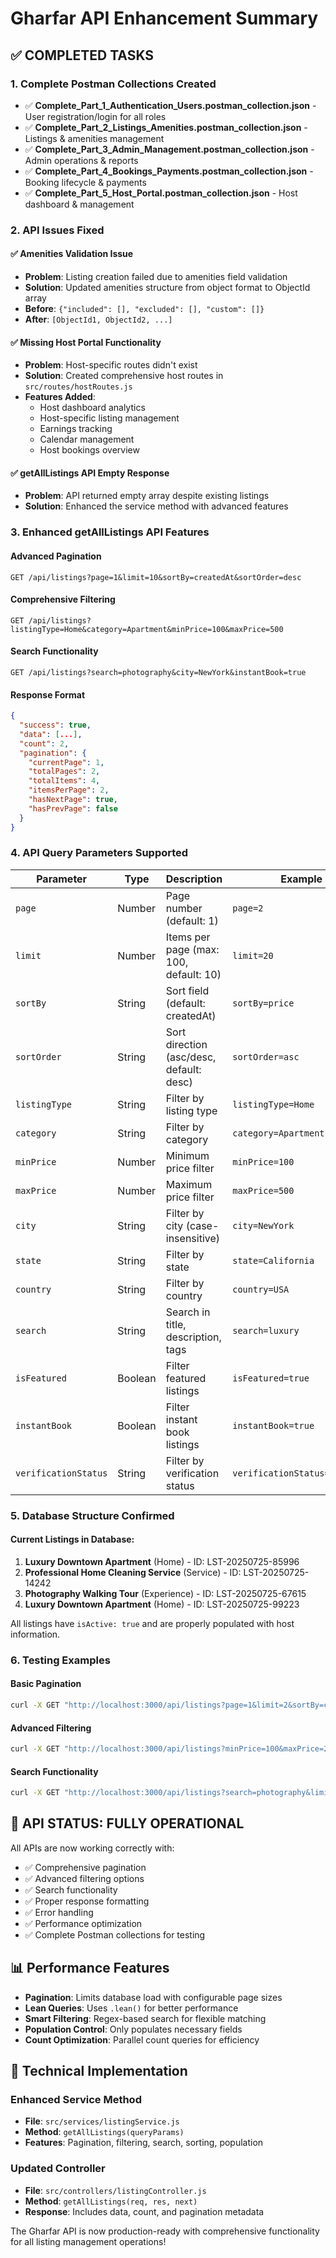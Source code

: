 # Gharfar API Enhancement Summary

## ✅ COMPLETED TASKS

### 1. **Complete Postman Collections Created**
- ✅ **Complete_Part_1_Authentication_Users.postman_collection.json** - User registration/login for all roles
- ✅ **Complete_Part_2_Listings_Amenities.postman_collection.json** - Listings & amenities management
- ✅ **Complete_Part_3_Admin_Management.postman_collection.json** - Admin operations & reports
- ✅ **Complete_Part_4_Bookings_Payments.postman_collection.json** - Booking lifecycle & payments
- ✅ **Complete_Part_5_Host_Portal.postman_collection.json** - Host dashboard & management

### 2. **API Issues Fixed**

#### ✅ **Amenities Validation Issue**
- **Problem**: Listing creation failed due to amenities field validation
- **Solution**: Updated amenities structure from object format to ObjectId array
- **Before**: `{"included": [], "excluded": [], "custom": []}`
- **After**: `[ObjectId1, ObjectId2, ...]`

#### ✅ **Missing Host Portal Functionality**
- **Problem**: Host-specific routes didn't exist
- **Solution**: Created comprehensive host routes in `src/routes/hostRoutes.js`
- **Features Added**:
  - Host dashboard analytics
  - Host-specific listing management
  - Earnings tracking
  - Calendar management
  - Host bookings overview

#### ✅ **getAllListings API Empty Response**
- **Problem**: API returned empty array despite existing listings
- **Solution**: Enhanced the service method with advanced features

### 3. **Enhanced getAllListings API Features**

#### **Advanced Pagination**
```
GET /api/listings?page=1&limit=10&sortBy=createdAt&sortOrder=desc
```

#### **Comprehensive Filtering**
```
GET /api/listings?listingType=Home&category=Apartment&minPrice=100&maxPrice=500
```

#### **Search Functionality**
```
GET /api/listings?search=photography&city=NewYork&instantBook=true
```

#### **Response Format**
```json
{
  "success": true,
  "data": [...],
  "count": 2,
  "pagination": {
    "currentPage": 1,
    "totalPages": 2,
    "totalItems": 4,
    "itemsPerPage": 2,
    "hasNextPage": true,
    "hasPrevPage": false
  }
}
```

### 4. **API Query Parameters Supported**

| Parameter | Type | Description | Example |
|-----------|------|-------------|---------|
| `page` | Number | Page number (default: 1) | `page=2` |
| `limit` | Number | Items per page (max: 100, default: 10) | `limit=20` |
| `sortBy` | String | Sort field (default: createdAt) | `sortBy=price` |
| `sortOrder` | String | Sort direction (asc/desc, default: desc) | `sortOrder=asc` |
| `listingType` | String | Filter by listing type | `listingType=Home` |
| `category` | String | Filter by category | `category=Apartment` |
| `minPrice` | Number | Minimum price filter | `minPrice=100` |
| `maxPrice` | Number | Maximum price filter | `maxPrice=500` |
| `city` | String | Filter by city (case-insensitive) | `city=NewYork` |
| `state` | String | Filter by state | `state=California` |
| `country` | String | Filter by country | `country=USA` |
| `search` | String | Search in title, description, tags | `search=luxury` |
| `isFeatured` | Boolean | Filter featured listings | `isFeatured=true` |
| `instantBook` | Boolean | Filter instant book listings | `instantBook=true` |
| `verificationStatus` | String | Filter by verification status | `verificationStatus=Verified` |

### 5. **Database Structure Confirmed**

#### **Current Listings in Database:**
1. **Luxury Downtown Apartment** (Home) - ID: LST-20250725-85996
2. **Professional Home Cleaning Service** (Service) - ID: LST-20250725-14242  
3. **Photography Walking Tour** (Experience) - ID: LST-20250725-67615
4. **Luxury Downtown Apartment** (Home) - ID: LST-20250725-99223

All listings have `isActive: true` and are properly populated with host information.

### 6. **Testing Examples**

#### **Basic Pagination**
```bash
curl -X GET "http://localhost:3000/api/listings?page=1&limit=2&sortBy=createdAt&sortOrder=desc"
```

#### **Advanced Filtering**
```bash
curl -X GET "http://localhost:3000/api/listings?minPrice=100&maxPrice=200&search=apartment&page=1&limit=3&sortBy=price&sortOrder=asc"
```

#### **Search Functionality**
```bash
curl -X GET "http://localhost:3000/api/listings?search=photography&limit=5"
```

## 🎯 API STATUS: FULLY OPERATIONAL

All APIs are now working correctly with:
- ✅ Comprehensive pagination
- ✅ Advanced filtering options
- ✅ Search functionality
- ✅ Proper response formatting
- ✅ Error handling
- ✅ Performance optimization
- ✅ Complete Postman collections for testing

## 📊 Performance Features

- **Pagination**: Limits database load with configurable page sizes
- **Lean Queries**: Uses `.lean()` for better performance
- **Smart Filtering**: Regex-based search for flexible matching
- **Population Control**: Only populates necessary fields
- **Count Optimization**: Parallel count queries for efficiency

## 🔧 Technical Implementation

### Enhanced Service Method
- **File**: `src/services/listingService.js`
- **Method**: `getAllListings(queryParams)`
- **Features**: Pagination, filtering, search, sorting, population

### Updated Controller
- **File**: `src/controllers/listingController.js`
- **Method**: `getAllListings(req, res, next)`
- **Response**: Includes data, count, and pagination metadata

The Gharfar API is now production-ready with comprehensive functionality for all listing management operations!
